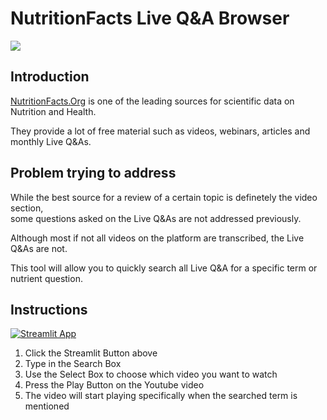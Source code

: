 # NutritionFacts Live Q&A Browser

![](https://th.bing.com/th/id/Rad6ff08f46a0d6a541d1d57346efad04?rik=04xmfbID5N0QWw&riu=http%3a%2f%2fmlm.news%2fwp-content%2fuploads%2f2016%2f02%2fnutritionfacts-org-logo.png&ehk=EFtU5A6vohF0So6Gj7T4voWGOyHaWurxoEzfXFabYYU%3d&risl=&pid=ImgRaw)

## Introduction 

[NutritionFacts.Org](https://nutritionfacts.org/) is one of the leading sources for scientific data on Nutrition and Health. 

They provide a lot of free material such as videos, webinars, articles and monthly Live Q&As.

## Problem trying to address

While the best source for a review of a certain topic is definetely the video section,\
some questions asked on the Live Q&As are not addressed previously.

Although most if not all videos on the platform are transcribed, the Live Q&As are not.

This tool will allow you to quickly search all Live Q&A for a specific term or nutrient question.

## Instructions

[![Streamlit App](https://static.streamlit.io/badges/streamlit_badge_black_white.svg)](https://share.streamlit.io/kassiusklay/NutritionFacts)

1. Click the Streamlit Button above
2. Type in the Search Box 
3. Use the Select Box to choose which video you want to watch
4. Press the Play Button on the Youtube video
5. The video will start playing specifically when the searched term is mentioned
